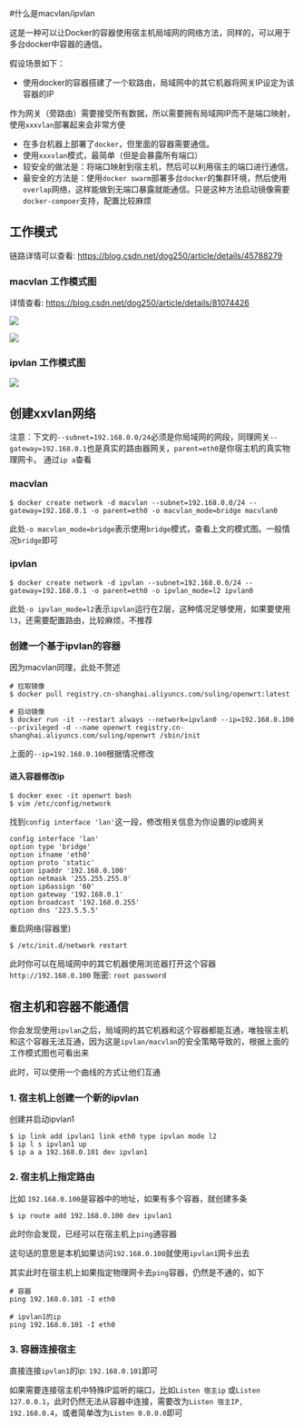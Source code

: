 #什么是macvlan/ipvlan

这是一种可以让Docker的容器使用宿主机局域网的网络方法，同样的，可以用于多台docker中容器的通信。

假设场景如下：

 - 使用docker的容器搭建了一个软路由，局域网中的其它机器将网关IP设定为该容器的IP

 作为网关（旁路由）需要接受所有数据，所以需要拥有局域网IP而不是端口映射，使用`xxxvlan`部署起来会非常方便

- 在多台机器上部署了`docker`，但里面的容器需要通信。
 - 使用`xxxvlan`模式，最简单（但是会暴露所有端口）
 - 较安全的做法是：将端口映射到宿主机，然后可以利用宿主的端口进行通信。
 - 最安全的方法是：使用`docker swarm`部署多台`docker`的集群环境，然后使用`overlap`网络，这样能做到无端口暴露就能通信。只是这种方法启动镜像需要`docker-compoer`支持，配置比较麻烦
 
## 工作模式

链路详情可以查看: https://blog.csdn.net/dog250/article/details/45788279

### macvlan 工作模式图

详情查看: https://blog.csdn.net/dog250/article/details/81074426

![](/assets/20180717081048987[1])

![](/assets/1003074-20190818212109034-918981291[1].png)

### ipvlan 工作模式图

![](/assets/1003074-20190818212141511-935245092[1].png)

## 创建xxvlan网络

注意：下文的`--subnet=192.168.0.0/24`必须是你局域网的网段，同理网关`--gateway=192.168.0.1`也是真实的路由器网关，`parent=eth0`是你宿主机的真实物理网卡。
通过`ip a`查看

### macvlan
```
$ docker create network -d macvlan --subnet=192.168.0.0/24 --gateway=192.168.0.1 -o parent=eth0 -o macvlan_mode=bridge macvlan0
```

此处`-o macvlan_mode=bridge`表示使用`bridge`模式，查看上文的模式图。一般情况`bridge`即可

### ipvlan
```
$ docker create network -d ipvlan --subnet=192.168.0.0/24 --gateway=192.168.0.1 -o parent=eth0 -o ipvlan_mode=l2 ipvlan0
```

此处`-o ipvlan_mode=l2`表示`ipvlan`运行在2层，这种情况足够使用，如果要使用`l3`，还需要配置路由，比较麻烦，不推荐

### 创建一个基于ipvlan的容器

因为macvlan同理，此处不赘述

```
# 拉取镜像
$ docker pull registry.cn-shanghai.aliyuncs.com/suling/openwrt:latest

# 启动镜像
$ docker run -it --restart always --network=ipvlan0 --ip=192.168.0.100 --privileged -d --name openwrt registry.cn-shanghai.aliyuncs.com/suling/openwrt /sbin/init
```

上面的`--ip=192.168.0.100`根据情况修改

#### 进入容器修改ip

```
$ docker exec -it openwrt bash
$ vim /etc/config/network

```

找到`config interface 'lan'`这一段，修改相关信息为你设置的ip或网关

```
config interface 'lan'
option type 'bridge'
option ifname 'eth0'
option proto 'static'
option ipaddr '192.168.0.100'
option netmask '255.255.255.0'
option ip6assign '60'
option gateway '192.168.0.1'
option broadcast '192.168.0.255'
option dns '223.5.5.5'

```

重启网络(容器里)

```
$ /etc/init.d/network restart

```

此时你可以在局域网中的其它机器使用浏览器打开这个容器`http://192.168.0.100` 账密: `root password`

## 宿主机和容器不能通信

你会发现使用`ipvlan`之后，局域网的其它机器和这个容器都能互通，唯独宿主机和这个容器无法互通，因为这是`ipvlan/macvlan`的安全策略导致的，根据上面的工作模式图也可看出来

此时，可以使用一个曲线的方式让他们互通


### 1. 宿主机上创建一个新的ipvlan

创建并启动ipvlan1

```
$ ip link add ipvlan1 link eth0 type ipvlan mode l2
$ ip l s ipvlan1 up
$ ip a a 192.168.0.101 dev ipvlan1
```

### 2. 宿主机上指定路由

比如 `192.168.0.100`是容器中的地址，如果有多个容器，就创建多条

```
$ ip route add 192.168.0.100 dev ipvlan1
```

此时你会发现，已经可以在宿主机上`ping`通容器

这句话的意思是本机如果访问`192.168.0.100`就使用`ipvlan1`网卡出去

其实此时在宿主机上如果指定物理网卡去`ping`容器，仍然是不通的，如下

```
# 容器
ping 192.168.0.101 -I eth0

# ipvlan1的ip
ping 192.168.0.101 -I eth0
```


### 3. 容器连接宿主

直接连接`ipvlan1`的ip: `192.168.0.101`即可

如果需要连接宿主机中特殊IP监听的端口，比如`Listen 宿主ip` 或`Listen 127.0.0.1`，此时仍然无法从容器中连接，需要改为`Listen 宿主IP, 192.168.0.4`，或者简单改为`Listen 0.0.0.0`即可